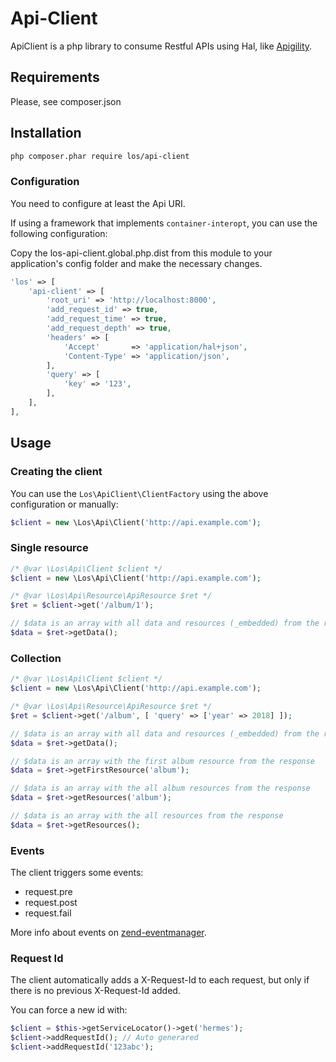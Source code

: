 # Api-Client

ApiClient is a php library to consume Restful APIs using Hal, like [Apigility](http://apigility.org).

## Requirements

Please, see composer.json

## Installation

```bash
php composer.phar require los/api-client
```

### Configuration
You need to configure at least the Api URI.

If using a framework that implements `container-interopt`, you can use the following configuration:

Copy the los-api-client.global.php.dist from this module to your application's config folder and make the necessary changes.

```php
'los' => [
    'api-client' => [
        'root_uri' => 'http://localhost:8000',
        'add_request_id' => true,
        'add_request_time' => true,
        'add_request_depth' => true,
        'headers' => [
            'Accept'       => 'application/hal+json',
            'Content-Type' => 'application/json',
        ],
        'query' => [
            'key' => '123',
        ],
    ],
],
```

## Usage

### Creating the client
You can use the `Los\ApiClient\ClientFactory` using the above configuration or manually:
```php
$client = new \Los\Api\Client('http://api.example.com');
```

### Single resource
```php
/* @var \Los\Api\Client $client */
$client = new \Los\Api\Client('http://api.example.com');

/* @var \Los\Api\Resource\ApiResource $ret */
$ret = $client->get('/album/1');

// $data is an array with all data and resources (_embedded) from the response
$data = $ret->getData();
```

### Collection
```php
/* @var \Los\Api\Client $client */
$client = new \Los\Api\Client('http://api.example.com');

/* @var \Los\Api\Resource\ApiResource $ret */
$ret = $client->get('/album', [ 'query' => ['year' => 2018] ]);

// $data is an array with all data and resources (_embedded) from the response
$data = $ret->getData();

// $data is an array with the first album resource from the response
$data = $ret->getFirstResource('album');

// $data is an array with the all album resources from the response
$data = $ret->getResources('album');

// $data is an array with the all resources from the response
$data = $ret->getResources();
```

### Events

The client triggers some events:
* request.pre
* request.post
* request.fail

More info about events on [zend-eventmanager](https://github.com/zendframework/zend-eventmanager).

### Request Id

The client automatically adds a X-Request-Id to each request, but only if there is no previous X-Request-Id added.

You can force a new id with:
```php
$client = $this->getServiceLocator()->get('hermes');
$client->addRequestId(); // Auto generared
$client->addRequestId('123abc');
```
